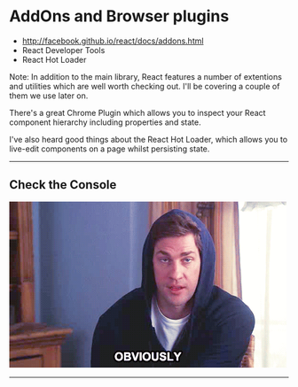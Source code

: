 # AddOns and Browser plugins
- http://facebook.github.io/react/docs/addons.html
- React Developer Tools
- React Hot Loader

Note:
In addition to the main library, React features a number of extentions and utilities which are well worth checking out. I'll be covering a couple of them we use later on.

There's a great Chrome Plugin which allows you to inspect your React component hierarchy including properties and state.

I've also heard good things about the React Hot Loader, which allows you to live-edit components on a page whilst persisting state.


---

## Check the Console
![Obviously](../../images/obviously.gif)<!-- .element: class="fragment" width="800" -->

---


